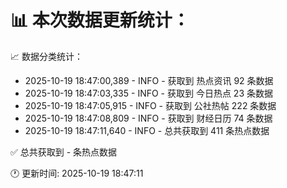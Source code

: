 📊 本次数据更新统计：
==========================

📈 数据分类统计：
- 2025-10-19 18:47:00,389 - INFO - 获取到 热点资讯 92 条数据
- 2025-10-19 18:47:03,335 - INFO - 获取到 今日热点 23 条数据
- 2025-10-19 18:47:05,915 - INFO - 获取到 公社热帖 222 条数据
- 2025-10-19 18:47:08,809 - INFO - 获取到 财经日历 74 条数据
- 2025-10-19 18:47:11,640 - INFO - 总共获取到 411 条热点数据

✅ 总共获取到 - 条热点数据

🕐 更新时间: 2025-10-19 18:47:11
